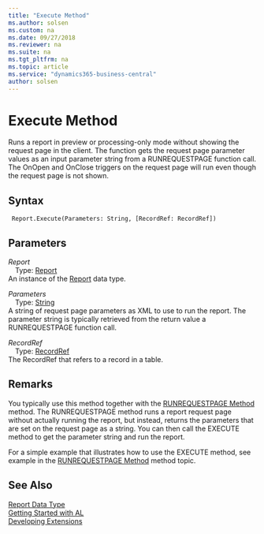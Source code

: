 ```yaml
---
title: "Execute Method"
ms.author: solsen
ms.custom: na
ms.date: 09/27/2018
ms.reviewer: na
ms.suite: na
ms.tgt_pltfrm: na
ms.topic: article
ms.service: "dynamics365-business-central"
author: solsen
---
```

[//]: # (START>DO_NOT_EDIT)
[//]: # (IMPORTANT:Do not edit any of the content between here and the END>DO_NOT_EDIT.)
[//]: # (Any modifications should be made in the .resx files in the ModernDev repo.)
# Execute Method
Runs a report in preview or processing-only mode without showing the request page in the client. The function gets the request page parameter values as an input parameter string from a RUNREQUESTPAGE function call. The OnOpen and OnClose triggers on the request page will run even though the request page is not shown.

## Syntax
```
 Report.Execute(Parameters: String, [RecordRef: RecordRef])
```
## Parameters
*Report*  
&emsp;Type: [Report](report-data-type.md)  
An instance of the [Report](report-data-type.md) data type.  

*Parameters*  
&emsp;Type: [String](string-data-type.md)  
A string of request page parameters as XML to use to run the report. The parameter string is typically retrieved from the return value a RUNREQUESTPAGE function call.
          
*RecordRef*  
&emsp;Type: [RecordRef](recordref-data-type.md)  
The RecordRef that refers to a record in a table.
          



[//]: # (IMPORTANT: END>DO_NOT_EDIT)

## Remarks  
 You typically use this method together with the [RUNREQUESTPAGE Method](devenv-RUNREQUESTPAGE-Method.md) method. The RUNREQUESTPAGE method runs a report request page without actually running the report, but instead, returns the parameters that are set on the request page as a string. You can then call the EXECUTE method to get the parameter string and run the report.  

 For a simple example that illustrates how to use the EXECUTE method, see example in the [RUNREQUESTPAGE Method](devenv-RUNREQUESTPAGE-Method.md) method topic.  

## See Also
[Report Data Type](report-data-type.md)  
[Getting Started with AL](../devenv-get-started.md)  
[Developing Extensions](../devenv-dev-overview.md)